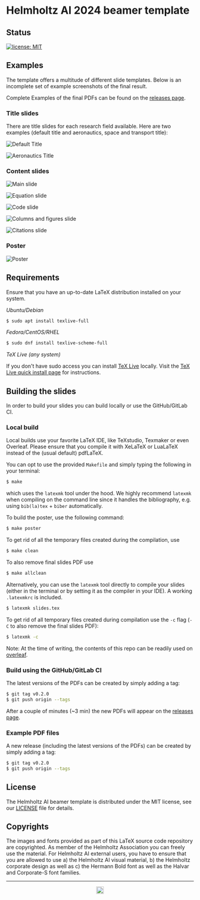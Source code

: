 # Helmholtz AI 2024 beamer template

## Status

[![license: MIT](https://img.shields.io/badge/License-MIT-blue.svg)](https://opensource.org/licenses/MIT)

## Examples

The template offers a multitude of different slide templates. Below is an incomplete set of example screenshots of the final result.

Complete Examples of the final PDFs can be found on the [releases page](https://github.com/Helmholtz-AI-Energy/beamer-template-2024/releases).

### Title slides

There are title slides for each research field available. Here are two examples (default title and aeronautics, space and transport title):

![Default Title](screenshots/default_title.png)

![Aeronautics Title](screenshots/aeronautics_titl.png)

### Content slides

![Main slide](screenshots/slide.png)

![Equation slide](screenshots/equations.png)

![Code slide](screenshots/source_code.png)

![Columns and figures slide](screenshots/columns_figures.png)

![Citations slide](screenshots/citations.png)

### Poster

![Poster](screenshots/poster.png)

## Requirements

Ensure that you have an up-to-date LaTeX distribution installed on your system.

*Ubuntu/Debian*

```sh
$ sudo apt install texlive-full
```

*Fedora/CentOS/RHEL*

```sh
$ sudo dnf install texlive-scheme-full
```

*TeX Live (any system)*

If you don't have sudo access you can install [TeX Live](https://www.tug.org/texlive/) locally.
Visit the [TeX Live quick install page](https://www.tug.org/texlive/quickinstall.html) for instructions.

## Building the slides

In order to build your slides you can build locally or use the GitHub/GitLab CI.

### Local build

Local builds use your favorite LaTeX IDE, like TeXstudio, Texmaker or even Overleaf.
Please ensure that you compile it with XeLaTeX or LuaLaTeX instead of the (usual default) pdfLaTeX.

You can opt to use the provided `Makefile` and simply typing the following in your terminal:

```sh
$ make
```

which uses the `latexmk` tool under the hood. We highly recommend `latexmk` when
compiling on the command line since it handles the bibliography, e.g. using
`bib(la)tex` + `biber` automatically.

To build the poster, use the following command:

```sh
$ make poster
```

To get rid of all the temporary files created during the compilation, use

```sh
$ make clean
```

To also remove final slides PDF use

```sh
$ make allclean
```

Alternatively, you can use the `latexmk` tool directly to compile your slides (either in the terminal or by setting it as the compiler in your IDE).
A working `.latexmkrc` is included.

```sh
$ latexmk slides.tex
```

To get rid of all temporary files created during compilation use the `-c` flag (`-C` to also remove the final slides PDF):

```sh
$ latexmk -c
```

Note: At the time of writing, the contents of this repo can be readily used on [overleaf](https://overleaf.com).

### Build using the GitHub/GitLab CI

The latest versions of the PDFs can be created by simply adding a tag:

```sh
$ git tag v0.2.0
$ git push origin --tags
```

After a couple of minutes (~3 min) the new PDFs will appear on the [releases page](https://github.com/Helmholtz-AI-Energy/beamer-template-2024/releases).

### Example PDF files

A new release (including the latest versions of the PDFs) can be created by simply adding a tag:

```sh
$ git tag v0.2.0
$ git push origin --tags
```


## License

The Helmholtz AI beamer template is distributed under the MIT license, see our [LICENSE](LICENSE) file for details.

## Copyrights

The images and fonts provided as part of this LaTeX source code repository are copyrighted. As member of the Helmholtz Association you can freely use the material. For Helmholtz AI external users, you have to ensure that you are allowed to use a) the Helmholtz AI visual material, b) the Helmholtz corporate design as well as c) the Hermann Bold font as well as the Halvar and Corporate-S font families.

-----------
<div align="center">
  <a href="https://www.helmholtz.ai/"><img src="./logos/helmholtzai-logo-2-lines.png" height="20px"></a>
</div>

